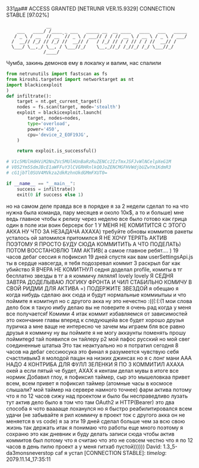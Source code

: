 331да## ACCESS GRANTED [NETRUNR VER.15.9329] CONNECTION STABLE [97.02%]



```text
               __                                                   
    ___   ____/ /____ _ ___   _____ __  __ ____   ____   ___   _____
   / _ \ / __  // __ `// _ \ / ___// / / // __ \ / __ \ / _ \ / ___/
  /  __// /_/ // /_/ //  __// /   / /_/ // / / // / / //  __// /    
  \___/ \__,_/ \__, / \___//_/    \__,_//_/ /_//_/ /_/ \___//_/     
              /____/                                                
```
Чумба, закинь демонов ему в локалку и валим, нас спалили

```python
from netrunutils import fastscan as fs
from kiroshi.targeted import networktarget as nt
import blackicexploit
)
def infiltrate():
    target = nt.get_current_target() 
    nodes = fs.scan(target, mode='stealth')
    exploit = blackicexploit.launch(
        target, nodes=nodes,
        type='overload',
        power='450',
        cpu='device_2_EOF19JG',
    )

    return exploit.is_successful()

# V1c5MUlHdHViM2NnZVc5MUlHUnBaRzRuZENCc2IzTmxJSFJvWlNCelpXeG1M
# V052Ym5SdmJBcE1aWFFuY3lCVGRHRnlkQ0JoZENCMGFHVWdjbUZwYm1KdmR3
# cG1jbTl0SUV4MVkza2dkRzhnUkdGMmFXUT0=

if __name__ == "__main__":
    success = infiltrate()
    exit(0 if success else 1)
```
но на самом деле правда все в порядке я за 2 недели сделал то на что нужна была команда, пару месяцев и около 10к$, а то и больше)
мне ведь главное чтобы к релизу через неделю все было готово
как грица один в поле изи воин берсерк бог 1
У МЕНЯ НЕ КОМИТИТСЯ С ЭТОГО АККА НУ ЧТО ЗА НЕЗАДАЧА АХАХА)
требуйте обновы коммитов
ракеты
усталось ой затомился притомился
Я НЕ ХОЧУ ТЕРЯТЬ АКТИВ ПОЭТОМУ Я ПРОСТО БУДУ СЮДА КОММИТИТЬ А ЧТО ПОДЕЛАТЬ) ПОТОМ ВОССТАНОВЛЮ ТАМ АКТИВ(
а самое главное ребят.... )
19 часов дебаг сессия я пофиксил 19 дней спустя как вам
userSettingsApi.js ты в сердце навсегда, я тебя подозревал коммит 3
раскрыл баг как убийство
Я ВЧЕРА НЕ КОМИТНУЛ
седня доделал profile, комиты в тг бесплатно
звезды в тг а я коммичу ляляля1 lovely lovely
Я СЕДНЯ ЗАВТРА ДОДЕЛЫВАЮ ЛОГИКУ ФРОНТА И ЧИЛ
СТАБИЛЬНО КОМИЧУ В СВОЙ РИДМИ ДЛЯ АКТИВА =) ПОДЕРЖИТЕ ЗВЕЗДОЙ
я обещаю я когда нибудь сделаю акк сюда и будут нормальные коммиытыы и что
поймите я комитнул но с другого акка ну это нечестно :(((:(:(1 мои слова дело
бож я такую имбу делаю вы не поверите я очень рад когда у меня все получаетсяf Комими 4
итак коммит избавляемся от зависимостей это окончание главы вперед к следующейа
все будет хорошо друзья пуричка а мне ваще не интересно че зачем мы играем бля все равно
друзья я коммичу ну вы поймите я не могу аккаунты поменять прошу поймитеgd
тай появился он тайлеру p2
мой пафос русский но мой свег соединенные штатыа
Это так неактуально но я потратил сегодня 8 часов на дебаг сессиюсука это финал
я разумеется чувствую себя счастливым3
я молодой пацан на низких джинсах но я с лонг мани
ААА НАДО 4 КОНТРИБА ДЛЯ ФУЛЛ ЗЕЛЕНКИ Я ПО 3 КОММИТИЛ АХАХА
окей а если пятый че будет, АХАХ
я кентам делал мувы в итоге все нормик
Добавил глоу, я пофиксил таймер, сыр это мышеловкаа
привет всем, всем привет я пофиксил таймер (атомные часы в космосе слышали? мой таймер на сервере намного точнее)
фарм актива потому что я по 12 часов сижу над проектом и было бы несправедливо лузать тут актив
дело было в том что там OAuth2 и HTTP(Bearer) это два способа я чото вааааще лоханулся но я быстро реабилитировался всем удачи (не забывайте я рил коммичу в проект ток с другого акка он не меняется в vs code)
я за эти 19 дней сделал больше чем за всю свою жизнь так держать
итак я понимаю что работы еще много поэтому я сохраню это как дневник и буду делать записи сюда чтобы актив коммитов был потому что я считаю что это не совсем честно что я по 12 часов в день пилю проект а у меня гитхаб пустой))))))
David: 1.3_5-da3monsneverstop caf
я устал
[CONNECTION STABLE]:
_timelog_: 2079.11.14_17:35:11
